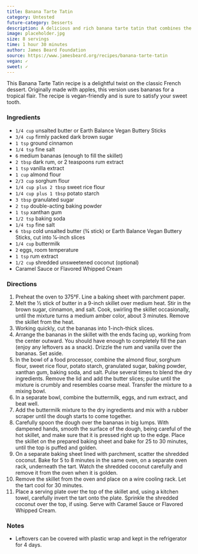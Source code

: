 ```yaml
---
title: Banana Tarte Tatin
category: Untested
future-category: Desserts
description: A delicious and rich banana tarte tatin that combines the sweetness of bananas and the warmth of cinnamon. Perfect for a dessert or a sweet treat.
image: placeholder.jpg
size: 8 servings
time: 1 hour 30 minutes
author: James Beard Foundation
source: https://www.jamesbeard.org/recipes/banana-tarte-tatin
vegan: ✓
sweet: ✓
---
```


This Banana Tarte Tatin recipe is a delightful twist on the classic French dessert. Originally made with apples, this version uses bananas for a tropical flair. The recipe is vegan-friendly and is sure to satisfy your sweet tooth.

### Ingredients

* `1/4 cup` unsalted butter or Earth Balance Vegan Buttery Sticks
* `3/4 cup` firmly packed dark brown sugar
* `1 tsp` ground cinnamon
* `1/4 tsp` fine salt
* `6` medium bananas (enough to fill the skillet)
* `2 tbsp` dark rum, or 2 teaspoons rum extract
* `1 tsp` vanilla extract
* `1 cup` almond flour
* `2/3 cup` sorghum flour
* `1/4 cup plus 2 tbsp` sweet rice flour
* `1/4 cup plus 1 tbsp` potato starch
* `3 tbsp` granulated sugar
* `2 tsp` double-acting baking powder
* `1 tsp` xanthan gum
* `1/2 tsp` baking soda
* `1/4 tsp` fine salt
* `6 tbsp` cold unsalted butter (3⁄4 stick) or Earth Balance Vegan Buttery Sticks, cut into 1⁄4-inch slices
* `1/4 cup` buttermilk
* `2` eggs, room temperature
* `1 tsp` rum extract
* `1/2 cup` shredded unsweetened coconut (optional)
* Caramel Sauce or Flavored Whipped Cream

### Directions

1. Preheat the oven to 375°F. Line a baking sheet with parchment paper.
2. Melt the 1⁄2 stick of butter in a 9-inch skillet over medium heat. Stir in the brown sugar, cinnamon, and salt. Cook, swirling the skillet occasionally, until the mixture turns a medium amber color, about 3 minutes. Remove the skillet from the heat.
3. Working quickly, cut the bananas into 1-inch-thick slices.
4. Arrange the bananas in the skillet with the ends facing up, working from the center outward. You should have enough to completely fill the pan (enjoy any leftovers as a snack). Drizzle the rum and vanilla over the bananas. Set aside.
5. In the bowl of a food processor, combine the almond flour, sorghum flour, sweet rice flour, potato starch, granulated sugar, baking powder, xanthan gum, baking soda, and salt. Pulse several times to blend the dry ingredients. Remove the lid and add the butter slices; pulse until the mixture is crumbly and resembles coarse meal. Transfer the mixture to a mixing bowl.
6. In a separate bowl, combine the buttermilk, eggs, and rum extract, and beat well.
7. Add the buttermilk mixture to the dry ingredients and mix with a rubber scraper until the dough starts to come together.
8. Carefully spoon the dough over the bananas in big lumps. With dampened hands, smooth the surface of the dough, being careful of the hot skillet, and make sure that it is pressed right up to the edge. Place the skillet on the prepared baking sheet and bake for 25 to 30 minutes, until the top is puffed and golden.
9. On a separate baking sheet lined with parchment, scatter the shredded coconut. Bake for 5 to 8 minutes in the same oven, on a separate oven rack, underneath the tart. Watch the shredded coconut carefully and remove it from the oven when it is golden.
10. Remove the skillet from the oven and place on a wire cooling rack. Let the tart cool for 30 minutes.
11. Place a serving plate over the top of the skillet and, using a kitchen towel, carefully invert the tart onto the plate. Sprinkle the shredded coconut over the top, if using. Serve with Caramel Sauce or Flavored Whipped Cream.

### Notes

- Leftovers can be covered with plastic wrap and kept in the refrigerator for 4 days.